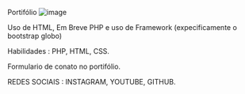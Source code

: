 Portifólio
![image](https://github.com/user-attachments/assets/230c0966-29e8-426a-9468-3096013d87be)

Uso de HTML, Em Breve PHP e uso de Framework (expecificamente o bootstrap globo)

Habilidades : PHP, HTML, CSS.

Formulario de conato no portifólio.

REDES SOCIAIS : INSTAGRAM, YOUTUBE, GITHUB.
